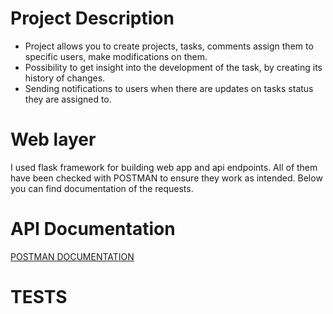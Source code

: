 # Project Description

- Project allows you to create projects, tasks, comments assign them to specific users, make modifications on them. 
- Possibility to get insight into the development of the task, by creating its history
  of changes.
- Sending notifications to users when there are updates on tasks status they are assigned to.
# Web layer
I used flask framework for building web app and api endpoints. All of them have been checked with POSTMAN
to ensure they work as intended. 
Below you can find documentation of the requests.
# API Documentation

<a href="https://documenter.getpostman.com/view/36229565/2sA3e5cTMk" target="_blank">POSTMAN DOCUMENTATION</a><br>

# TESTS
